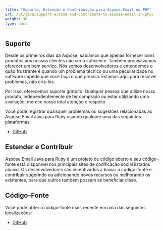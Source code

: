 ```yaml
---
title: "Suporte, Extensão e Contribuição para Aspose.Email em PHP"
url: /pt/java/support-extend-and-contribute-to-aspose-email-in-php/
weight: 30
type: docs
---
```



## **Suporte**
Desde os primeiros dias da Aspose, sabíamos que apenas fornecer bons produtos aos nossos clientes não seria suficiente. Também precisávamos oferecer um bom serviço. Nós somos desenvolvedores e entendemos o quão frustrante é quando um problema técnico ou uma peculiaridade no software impede que você faça o que precisa. Estamos aqui para resolver problemas, não criá-los.

Por isso, oferecemos suporte gratuito. Qualquer pessoa que utilize nosso produto, independentemente de ter comprado ou estar utilizando uma avaliação, merece nossa total atenção e respeito.

Você pode registrar quaisquer problemas ou sugestões relacionadas ao Aspose.Email Java para Ruby usando qualquer uma das seguintes plataformas:

- [GitHub](https://github.com/aspose-email/Aspose.Email-for-Java/issues)
## **Estender e Contribuir**
Aspose.Email Java para Ruby é um projeto de código aberto e seu código-fonte está disponível nos principais sites de codificação social listados abaixo. Os desenvolvedores são incentivados a baixar o código-fonte e contribuir sugerindo ou adicionando novos recursos ou melhorando os existentes, para que outros também possam se beneficiar disso.
## **Código-Fonte**
Você pode obter o código-fonte mais recente em uma das seguintes localizações:

- [GitHub](https://github.com/aspose-email/Aspose.Email-for-Java/tree/master/Plugins/Aspose_Email_Java_for_PHP)